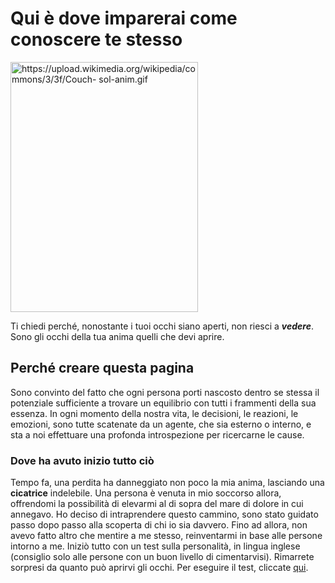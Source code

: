 <h1> Qui è dove imparerai come conoscere te stesso </h1>

<img src="https://upload.wikimedia.org/wikipedia/commons/3/3f/Couch-sol-anim.gif" 
alt="https://upload.wikimedia.org/wikipedia/commons/3/3f/Couch-                                                                         
sol-anim.gif" height="400" width="300"> 
                                                                 
<p>Ti chiedi perché, nonostante i tuoi occhi siano aperti, non riesci a <em><strong>vedere</strong></em>. Sono gli occhi della tua anima quelli che devi aprire.</p>

<h2>Perché creare questa pagina</h2>

<p>Sono convinto del fatto che ogni persona porti nascosto dentro se stessa il potenziale sufficiente a trovare un equilibrio con tutti i 
  frammenti della sua essenza. In ogni momento della nostra vita, le decisioni, le reazioni, le emozioni, sono tutte scatenate da un       
  agente, che sia esterno o interno, e sta a noi effettuare una profonda introspezione per ricercarne le cause.</p>
  
  
 <h3>Dove ha avuto inizio tutto ciò</h3>
 <p>Tempo fa, una perdita ha danneggiato non poco la mia anima, lasciando una <strong>cicatrice</strong> indelebile. Una persona è venuta in mio soccorso allora, offrendomi la possibilità di elevarmi al di sopra del mare di dolore in cui annegavo. Ho deciso di intraprendere questo cammino, sono stato guidato passo dopo passo alla scoperta di chi io sia davvero. Fino ad allora, non avevo fatto altro che mentire a me stesso, reinventarmi in base alle persone intorno a me. Iniziò tutto con un test sulla personalità, in lingua inglese (consiglio solo alle persone con un buon livello di cimentarvisi). Rimarrete sorpresi da quanto può aprirvi gli occhi. Per eseguire il test, cliccate <a href="http://www.humanmetrics.com/cgi-win/jtypes2.asp">qui</a>.</p>
